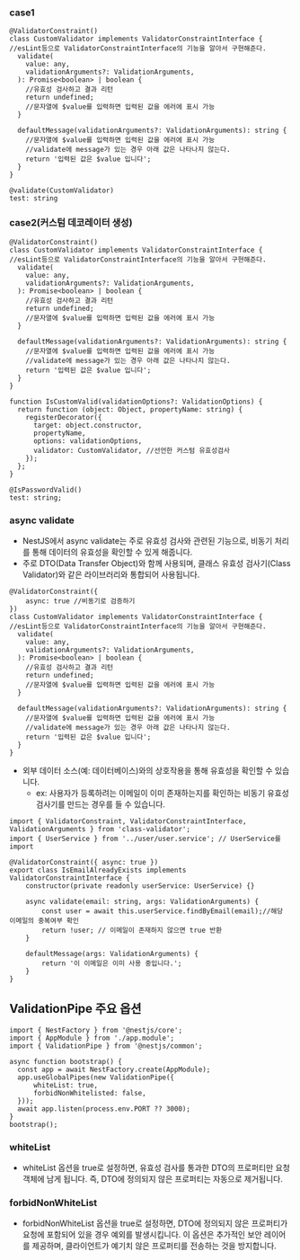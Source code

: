 
### case1
```node
@ValidatorConstraint()
class CustomValidator implements ValidatorConstraintInterface {  
//esLint등으로 ValidatorConstraintInterface의 기능을 알아서 구현해준다.
  validate(  
    value: any,  
    validationArguments?: ValidationArguments,  
  ): Promise<boolean> | boolean {  
	//유효성 검사하고 결과 리턴
	return undefined;
	//문자열에 $value를 입력하면 입력된 값을 에러에 표시 가능
  }  
  
  defaultMessage(validationArguments?: ValidationArguments): string {  
	//문자열에 $value를 입력하면 입력된 값을 에러에 표시 가능
	//validate에 message가 있는 경우 아래 값은 나타나지 않는다.
    return '입력된 값은 $value 입니다';  
  }  
}

@validate(CustomValidator)
test: string
```

### case2(커스텀 데코레이터 생성)
```node
@ValidatorConstraint()
class CustomValidator implements ValidatorConstraintInterface {  
//esLint등으로 ValidatorConstraintInterface의 기능을 알아서 구현해준다.
  validate(  
    value: any,  
    validationArguments?: ValidationArguments,  
  ): Promise<boolean> | boolean {  
	//유효성 검사하고 결과 리턴
	return undefined;
	//문자열에 $value를 입력하면 입력된 값을 에러에 표시 가능
  }  
  
  defaultMessage(validationArguments?: ValidationArguments): string {  
	//문자열에 $value를 입력하면 입력된 값을 에러에 표시 가능
	//validate에 message가 있는 경우 아래 값은 나타나지 않는다.
    return '입력된 값은 $value 입니다';  
  }  
}

function IsCustomValid(validationOptions?: ValidationOptions) {  
  return function (object: Object, propertyName: string) {  
    registerDecorator({  
      target: object.constructor,
      propertyName,  
      options: validationOptions,
      validator: CustomValidator, //선언한 커스텀 유효성검사  
    });  
  };  
}

@IsPasswordValid()  
test: string;
```

### async validate
- NestJS에서 async validate는 주로 유효성 검사와 관련된 기능으로, 비동기 처리를 통해 데이터의 유효성을 확인할 수 있게 해줍니다. 
- 주로 DTO(Data Transfer Object)와 함께 사용되며, 클래스 유효성 검사기(Class Validator)와 같은 라이브러리와 통합되어 사용됩니다.
```node
@ValidatorConstraint({
	async: true //비동기로 검증하기
})
class CustomValidator implements ValidatorConstraintInterface {  
//esLint등으로 ValidatorConstraintInterface의 기능을 알아서 구현해준다.
  validate(  
    value: any,  
    validationArguments?: ValidationArguments,  
  ): Promise<boolean> | boolean {  
	//유효성 검사하고 결과 리턴
	return undefined;
	//문자열에 $value를 입력하면 입력된 값을 에러에 표시 가능
  }  
  
  defaultMessage(validationArguments?: ValidationArguments): string {  
	//문자열에 $value를 입력하면 입력된 값을 에러에 표시 가능
	//validate에 message가 있는 경우 아래 값은 나타나지 않는다.
    return '입력된 값은 $value 입니다';  
  }  
}
```

- 외부 데이터 소스(예: 데이터베이스)와의 상호작용을 통해 유효성을 확인할 수 있습니다.
	- ex: 사용자가 등록하려는 이메일이 이미 존재하는지를 확인하는 비동기 유효성 검사기를 만드는 경우를 들 수 있습니다.
```node
import { ValidatorConstraint, ValidatorConstraintInterface, ValidationArguments } from 'class-validator';
import { UserService } from '../user/user.service'; // UserService를 import

@ValidatorConstraint({ async: true })
export class IsEmailAlreadyExists implements ValidatorConstraintInterface {
    constructor(private readonly userService: UserService) {}

    async validate(email: string, args: ValidationArguments) {
        const user = await this.userService.findByEmail(email);//해당 이메일의 중복여부 확인
        return !user; // 이메일이 존재하지 않으면 true 반환
    }

    defaultMessage(args: ValidationArguments) {
        return '이 이메일은 이미 사용 중입니다.';
    }
}
```

## ValidationPipe 주요 옵션

```node
import { NestFactory } from '@nestjs/core';  
import { AppModule } from './app.module';  
import { ValidationPipe } from '@nestjs/common';  
  
async function bootstrap() {  
  const app = await NestFactory.create(AppModule);  
  app.useGlobalPipes(new ValidationPipe({
	  whiteList: true,
	  forbidNonWhitelisted: false,
  }));  
  await app.listen(process.env.PORT ?? 3000);  
}  
bootstrap();
```
### whiteList
- whiteList 옵션을 true로 설정하면, 유효성 검사를 통과한 DTO의 프로퍼티만 요청 객체에 남게 됩니다. 즉, DTO에 정의되지 않은 프로퍼티는 자동으로 제거됩니다.

### forbidNonWhiteList
- forbidNonWhiteList 옵션을 true로 설정하면, DTO에 정의되지 않은 프로퍼티가 요청에 포함되어 있을 경우 예외를 발생시킵니다. 이 옵션은 추가적인 보안 레이어를 제공하며, 클라이언트가 예기치 않은 프로퍼티를 전송하는 것을 방지합니다.